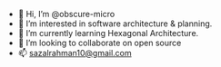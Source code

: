 - 👋 Hi, I’m @obscure-micro
- 👀 I’m interested in software architecture & planning.
- 🌱 I’m currently learning Hexagonal Architecture.
- 💞️ I’m looking to collaborate on open source
- 📫 sazalrahman10@gmail.com

<!---
obscure-micro/obscure-micro is a ✨ special ✨ repository because its `README.md` (this file) appears on your GitHub profile.
You can click the Preview link to take a look at your changes.
--->
